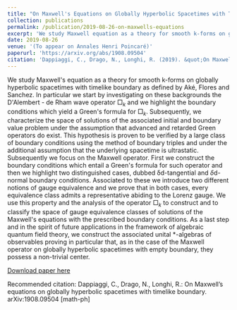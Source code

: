 ```yaml
---
title: "On Maxwell's Equations on Globally Hyperbolic Spacetimes with Timelike Boundary"
collection: publications
permalink: /publication/2019-08-26-on-maxwells-equations
excerpt: 'We study Maxwell equation as a theory for smooth k-forms on globally hyperbolic spacetimes with timelike boundary.'
date: 2019-08-26
venue: '(To appear on Annales Henri Poincaré)'
paperurl: 'https://arxiv.org/abs/1908.09504'
citation: 'Dappiaggi, C., Drago, N., Longhi, R. (2019). &quot;On Maxwell’s Equations on Globally Hyperbolic Spacetimes with Timelike Boundary. &quot; <i>To appear on Annales Henri Poincaré</i>.'
---
```



 We study Maxwell's equation as a theory for smooth k-forms on globally hyperbolic spacetimes with timelike boundary as defined by Aké, Flores and Sanchez. In particular we start by investigating on these backgrounds the D'Alembert - de Rham wave operator $\Box_k$ and we highlight the boundary conditions which yield a Green's formula for $\Box_k$. Subsequently, we characterize the space of solutions of the associated initial and boundary value problem under the assumption that advanced and retarded Green operators do exist. This hypothesis is proven to be verified by a large class of boundary conditions using the method of boundary triples and under the additional assumption that the underlying spacetime is ultrastatic. Subsequently we focus on the Maxwell operator. First we construct the boundary conditions which entail a Green's formula for such operator and then we highlight two distinguished cases, dubbed δd-tangential and $\delta\mathrm{d}$-normal boundary conditions. Associated to these we introduce two different notions of gauge equivalence and we prove that in both cases, every equivalence class admits a representative abiding to the Lorenz gauge. We use this property and the analysis of the operator $\Box_k$ to construct and to classify the space of gauge equivalence classes of solutions of the Maxwell's equations with the prescribed boundary conditions. As a last step and in the spirit of future applications in the framework of algebraic quantum field theory, we construct the associated unital *-algebras of observables proving in particular that, as in the case of the Maxwell operator on globally hyperbolic spacetimes with empty boundary, they possess a non-trivial center.


[Download paper here](https://arxiv.org/abs/1908.09504)

Recommended citation: Dappiaggi, C., Drago, N., Longhi, R.: On Maxwell’s equations on globally hyperbolic spacetimes with timelike boundary. arXiv:1908.09504 [math-ph]
